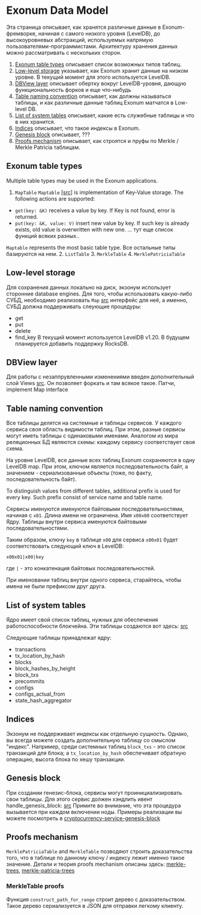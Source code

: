 # Exonum Data Model

Эта страница описывает, как хранятся различные данные в Exonum-фремворке, начиная с самого низкого уровня (LevelDB), до высокоуровневых абстракций, используемых напрямую пользователями-программистами. 
Архитектуру хранения данных можно рассматривать с нескольких сторон.

1. [Exonum table types](#exonum-table-types) описывает список возможных типов таблиц.
2. [Low-level storage](#low-level-storage) указывает, как Exonum хранит данные на низком уровне. В текущий момент для этого используется LevelDB.
3. [DBView layer](#dbview-layer) описывает обертку вокруг LevelDB-уровня, дающую функциональность форков и еще что-нибудь
4. [Table naming convention](#table-naming-convention) описывает, как должны называться таблицы, и как различные данные таблиц Exonum матчатся в Low-level DB.
4. [List of system tables](#list-of-system-tables) описывает, какие есть служебные таблицы и что в них хранится.
6. [Indices](#indices) описывает, что такое индексы в Exonum.
5. [Genesis block](#genesis-block) описывает, ??? 
6. [Proofs mechanism](#proofs-mechanism) описывает, как строятся и пруфы по Merkle / Merkle Patricia таблицам.

## Exonum table types

Multiple table types may be used in the Exonum applications.

1. `MapTable`
  `Maptable` [\[src\]](https://github.com/exonum/exonum-core/blob/master/exonum/src/storage/map_table.rs) is implementation of Key-Value storage. The following actions are supported:
  - `get(key: &K)` receives a value by key. If Key is not found, error is returned.
  - `put(key: &K, value: V)` insert new value by key. If such key is already exists, old value is overwritten with new one.
  ...
  тут еще список функций всяких разных..
  
  `Maptable` represents the most basic table type. Все остальные типы базируются на нем.
2. `ListTable`
3. `MerkleTable`
4. `MerklePatriciaTable`

## Low-level storage

Для сохранения данных локально на диск, экзонум использует сторонние database engines. Для того, чтобы использовать какую-либо СУБД, необходимо реализовать `Map` [src]() интерфейс для неё, а именно, СУБД должна поддерживать слеующие процедуры:
- get
- put
- delete
- find_key
В текущий момент используется LevelDB v1.20. В будущем планируется добавить поддержку RocksDB.

## DBView layer

Для работы с незаппрувленными изменениями введен дополнительный слой Views [src](). Он позволяет форкать и там всякое такое. Патчи, implement Map interface

## Table naming convention

Все таблицы делятся на системные и таблицы сервисов. У каждого сервиса своя область видимости таблиц. При этом, разные сервисы могут иметь таблицы c одинаковыми именами. Аналогом из мира реляционных БД являются схемы: каждому сервису соответствует своя схема.

На уровне LevelDB, все данные всех таблиц Exonum сохраняются в одну LevelDB map.
При этом, ключом является последовательность байт, а значением - сериализованные объекты (тоже, по факту, последовательность байт).

To distinguish values from different tables, additional prefix is used for every key. Such prefix consist of service name and table name.

Сервисы именуются именуются байтовыми последовательностями, начиная с `x01`. Длина имени не ограничена. Имя `x00x00` соответствует Ядру.
Таблицы внутри сервиса именуются байтовыми последовательностями.

Таким образом, ключу `key` в таблице `x00` для сервиса `x00x01` будет соответствовать следующий ключ в LevelDB:
```
x00x01|x00|key
```
 где `|` - это конкатенация байтовых последовательностей.

При именовании таблиц внутри одного сервиса, старайтесь, чтобы имена не были префиксом друг друга.

## List of system tables

Ядро имеет свой список таблиц, нужных для обеспечения работоспособности блокчейна. Эти таблицы создаются вот здесь: [src](https://github.com/exonum/exonum-core/blob/master/exonum/src/blockchain/schema.rs#L47)


Следующие таблицы принадлежат ядру:

- transactions
- tx_location_by_hash
- blocks
- block_hashes_by_height
- block_txs
- precommits
- configs
- configs_actual_from
- state_hash_aggregator

## Indices

Экзонум не поддерживает индексы как отдельную сущность. Однако, вы всегда можете создать дополнительную таблицу со смыслом "индекс". Например, среди системных таблиц `block_txs` - это список транзакций для блока; а `tx_location_by_hash` обеспечивает обратную операцию, высота блока по хешу транзакции.

## Genesis block

При создании генезис-блока, сервисы могут проинициализировать свои таблицы. Для этого сервис должен хэндлить ивент handle_genesis_block: [src](https://github.com/exonum/exonum-core/blob/master/exonum/src/blockchain/mod.rs#L92)
Примите во внимание, что эта процедура вызывается при каждом включении ноды. Примеры реализации вы можете посмотреть в [cryptocurrency-service-genesis-block]()

## Proofs mechanism

`MerklePatriciaTable` and `MerkleTable` позводяют строить доказательства того, что в таблице по данному ключу / индексу лежит именно такое значение. Детали и теория proofs mechanism описаны здесь: [merkle-trees](), [merkle-patricia-trees]()

### MerkleTable proofs

Функция `construct_path_for_range` строит дерево с доказательством. Такое дерево сериализуется в JSON для отправки легкому клиенту. 

